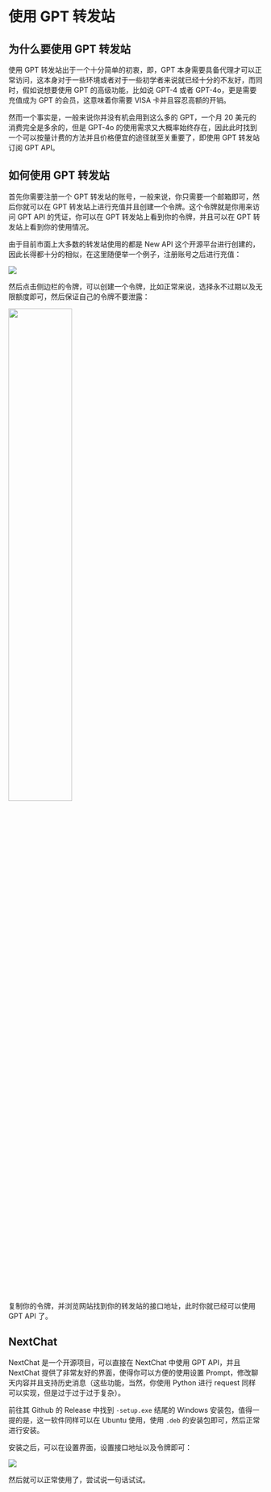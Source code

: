 # 使用 GPT 转发站

## 为什么要使用 GPT 转发站

使用 GPT 转发站出于一个十分简单的初衷，即，GPT 本身需要具备代理才可以正常访问，这本身对于一些环境或者对于一些初学者来说就已经十分的不友好，而同时，假如说想要使用 GPT 的高级功能，比如说 GPT-4 或者 GPT-4o，更是需要充值成为 GPT 的会员，这意味着你需要 VISA 卡并且容忍高额的开销。

然而一个事实是，一般来说你并没有机会用到这么多的 GPT，一个月 20 美元的消费完全是多余的，但是 GPT-4o 的使用需求又大概率始终存在，因此此时找到一个可以按量计费的方法并且价格便宜的途径就至关重要了，即使用 GPT 转发站订阅 GPT API。

## 如何使用 GPT 转发站

首先你需要注册一个 GPT 转发站的账号，一般来说，你只需要一个邮箱即可，然后你就可以在 GPT 转发站上进行充值并且创建一个令牌。这个令牌就是你用来访问 GPT API 的凭证，你可以在 GPT 转发站上看到你的令牌，并且可以在 GPT 转发站上看到你的使用情况。

由于目前市面上大多数的转发站使用的都是 New API 这个开源平台进行创建的，因此长得都十分的相似，在这里随便举一个例子，注册账号之后进行充值：

![](https://pic.axi404.top/image.64dt4n029m.webp)

然后点击侧边栏的令牌，可以创建一个令牌，比如正常来说，选择永不过期以及无限额度即可，然后保证自己的令牌不要泄露：

<img src="https://pic.axi404.top/image.4g4g7gelfw.webp" width="50%">

复制你的令牌，并浏览网站找到你的转发站的接口地址，此时你就已经可以使用 GPT API 了。

## NextChat

NextChat 是一个开源项目，可以直接在 NextChat 中使用 GPT API，并且 NextChat 提供了非常友好的界面，使得你可以方便的使用设置 Prompt，修改聊天内容并且支持历史消息（这些功能，当然，你使用 Python 进行 request 同样可以实现，但是过于过于过于复杂）。

前往其 Github 的 Release 中找到 `-setup.exe` 结尾的 Windows 安装包，值得一提的是，这一软件同样可以在 Ubuntu 使用，使用 `.deb` 的安装包即可，然后正常进行安装。

安装之后，可以在设置界面，设置接口地址以及令牌即可：

![](https://pic.axi404.top/image.60u76xvf8t.webp)

然后就可以正常使用了，尝试说一句话试试。